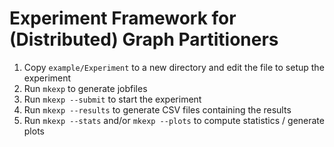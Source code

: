 # Experiment Framework for (Distributed) Graph Partitioners

1. Copy `example/Experiment` to a new directory and edit the file to setup the experiment
2. Run `mkexp` to generate jobfiles
3. Run `mkexp --submit` to start the experiment
4. Run `mkexp --results` to generate CSV files containing the results 
5. Run `mkexp --stats` and/or `mkexp --plots` to compute statistics / generate plots

